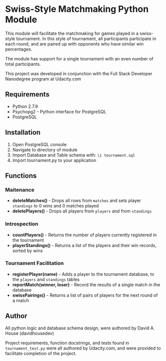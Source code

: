 # Swiss-Style Matchmaking Python Module

This module will facilitate the matchmaking for games played in a swiss-style tournament. In this style of tournament, all participants participate in each round, and are paired up with opponents who have similar win percentages.

The module has support for a single tournament with an even number of total participants.

This project was developed in conjunction with the Full Stack Developer Nanodegree program at Udacity.com


## Requirements

* Python 2.7.9
* Psychopg2 - Python interface for PostgreSQL
* PostgreSQL


## Installation

1. Open PostgreSQL console
2. Navigate to directory of module
3. Import Database and Table schema with: `\i tournament.sql`
4. Import tournament.py to your application

## Functions

### Maitenance
* __deleteMatches()__ - Drops all rows from `matches` and sets player `standings` to 0 wins and 0 matches played
* __deletePlayers()__ - Drops all players from `players` and from `standings`

### Introspection
* __countPlayers()__ - Returns the number of players currently registered in the tournament
* __playerStandings()__ - Returns a list of the players and their win records, sorted by wins

### Tournament Facilitation
* __registerPlayer(name)__ - Adds a player to the tournament database, to the `players` and `standings` tables
* __reportMatch(winner, loser)__ - Record the results of a single match in the database
* __swissPairings()__ - Returns a list of pairs of players for the next round of a match


## Author
All python logic and database schema design, were authored by David A. House (davidhousedev)

Project requirements, function docstrings, and tests found in `tournament_test.py` were all authored by Udacity.com, and were provided to facilitate completion of the project.